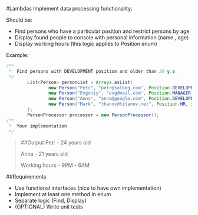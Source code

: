 #Lambdas
Implement data processing functionality:

Should be:
* Find persons who have a particular position and restrict persons by age
* Display found people to console with personal information (name , age)
* Display working hours (this logic applies to Position enum)

Example:

```java
/**
 *  Find persons with DEVELOPMENT position and older than 20 y.o.
 */
        List<Person> personList = Arrays.asList(
                new Person("Petr", "petr@solbeg.com", Position.DEVELOPER, 24),
                new Person("Evgeniy", "evg@mail.com", Position.MANAGER, 18),
                new Person("Anna", "anna@google.com", Position.DEVELOPER, 21),
                new Person("Mark", "thanos@titanov.net", Position.HR, 33)
        );
        PersonProcessor processor = new PersonProcessor();
/**
 *  Your implementation
 */
```
>##Output
> Petr - 24 years old
> 
> Anna - 21 years old
> 
> Working hours - 9PM - 6AM
> 

##Requirements
* Use functional interfaces (nice to have own implementation)
* Implement at least one method in enum
* Separate logic (Find, Display)
* (OPTIONAL) Write unit tests

